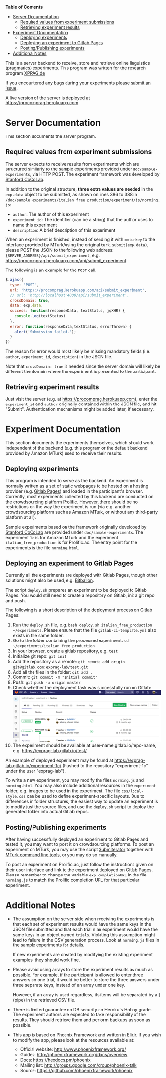 <!-- markdown-toc start - Don't edit this section. Run M-x markdown-toc-refresh-toc -->
**Table of Contents**

- [Server Documentation](#server-documentation)
    - [Required values from experiment submissions](#required-values-from-experiment-submissions)
    - [Retrieving experiment results](#retrieving-experiment-results)
- [Experiment Documentation](#experiment-documentation)
    - [Deploying experiments](#deploying-experiments)
    - [Deploying an experiment to Gitlab Pages](#deploying-an-experiment-to-gitlab-pages)
    - [Posting/Publishing experiments](#postingpublishing-experiments)
- [Additional Notes](#additional-notes)

<!-- markdown-toc end -->

This is a server backend to receive, store and retrieve online linguistics (pragmatics) experiments. This program was written for the research program [XPRAG.de](http://www.xprag.de/)

If you encountered any bugs during your experiments please [submit an issue](https://github.com/x-ji/ProComPrag/issues).

A live version of the server is deployed at https://procomprag.herokuapp.com

# Server Documentation
This section documents the server program.

## Required values from experiment submissions
The server expects to receive results from experiments which are structured similarly to the sample experiments provided under `doc/sample-experiments`, via HTTP POST. The experiment framework was developed by [Stanford CoCoLab](https://cocolab.stanford.edu/).

In addition to the original structure, **three extra values are needed** in the `exp.data` object to be submitted, as shown on lines 386 to 388 in `/doc/sample_experiments/italian_free_production/experiment/js/norming.js`:
- `author`: The author of this experiment
- `experiment_id`: The identifier (can be a string) that the author uses to name this experiment
- `description`: A brief description of this experiment

When an experiment is finished, instead of sending it with `mmturkey` to the interface provided by MTurk/using the original `turk.submit(exp.data)`, please POST the JSON to the following web address: `{SERVER_ADDRESS}/api/submit_experiment`, e.g. https://procomprag.herokuapp.com/api/submit_experiment

The following is an example for the `POST` call.

```javascript
$.ajax({
  type: 'POST',
  url: 'https://procomprag.herokuapp.com/api/submit_experiment',
  // url: 'http://localhost:4000/api/submit_experiment',
  crossDomain: true,
  data: exp.data,
  success: function(responseData, textStatus, jqXHR) {
    console.log(textStatus)
  },
  error: function(responseData,textStatus, errorThrown) {
    alert('Submission failed.');
  }
})
```

The reason for error would most likely be missing mandatory fields (i.e. `author`, `experiment_id`, `description`) in the JSON file.

Note that `crossDomain: true` is needed since the server domain will likely be different the domain where the experiment is presented to the participant.

## Retrieving experiment results
Just visit the server (e.g. at https://procomprag.herokuapp.com), enter the `experiment_id` and `author` originally contained within the JSON file, and hit "Submit". Authentication mechanisms might be added later, if necessary.

# Experiment Documentation
This section documents the experiments themselves, which should work independent of the backend (e.g. this program or the default backend provided by Amazon MTurk) used to receive their results.

## Deploying experiments
This program is intended to serve as the backend. An experiment is normally written as a set of static webpages to be hosted on a hosting provider (e.g. [Gitlab Pages](https://about.gitlab.com/features/pages/)) and loaded in the participant's browser. Currently, most experiments collected by this backend are conducted on the crowdsourcing platform [Prolific](https://www.prolific.ac/). However, there should be no restrictions on the way the experiment is run (via e.g. another crowdsourcing platform such as Amazon MTurk, or without any third-party platform at all).

Sample experiments based on the framework originally developed by [Stanford CoCoLab](https://cocolab.stanford.edu/) are provided under `doc/sample-experiments`. The experiment `1c` is for Amazon MTurk and the experiment `italian_free_production` is for Prolific.ac. The entry point for the experiments is the file `norming.html`.

## Deploying an experiment to Gitlab Pages
Currently all the experiments are deployed with Gitlab Pages, though other solutions might also be used, e.g. [Bitballon](https://www.bitballoon.com/).

The script `deploy.sh` prepares an experiment to be deployed to Gitlab Pages. You would still need to create a repository on Gitlab, init a git repo and push.

The following is a short description of the deployment process on Gitlab Pages:

1. Run the `deploy.sh` file, e.g. `bash deploy.sh italian_free_production ~/experiments`. Please ensure that the file `gitlab-ci-template.yml` also exists in the same folder.
2. Go to the folder containing the processed experiment: `cd ~/experiments/italian_free_production`
3. In your browser, create a gitlab repository, e.g. `test`
4. Initialize git repo: `git init`
5. Add the repository as a remote: `git remote add origin git@gitlab.com:exprag-lab/test.git`
6. Add all the files in the folder: `git add .`
7. Commit: `git commit -m "Initial commit"`
8. Push: `git push -u origin master`
9. Check whether the deployment task was successfully run on Gitlab:
    ![Pipeline](doc/Pipeline.png)
10. The experiment should be available at user-name.gitlab.io/repo-name, e.g. https://exprag-lab.gitlab.io/test/

An example of deployed experiment may be found at https://exprag-lab.gitlab.io/experiment-1c/ (Pushed to the repository "experiment-1c" under the user "exprag-lab").

To write a new experiment, you may modify the files `norming.js` and `norming.html`. You may also include additional resources in the `experiment` folder, e.g. images to be used in the experiment. The file `css/local-style.css` can be used to define experiment-specific layouts. Due to differences in folder structures, the easiest way to update an experiment is to modify just the source files, and use the `deploy.sh` script to deploy the generated folder into actual Gitlab repos.

## Posting/Publishing experiments
After having successfully deployed an experiment to Gitlab Pages and tested it, you may want to post it on crowdsourcing platforms. To post an experiment on MTurk, you may use the script [Submiterator](https://github.com/feste/Submiterator) together with [MTurk command line tools](https://requester.mturk.com/developer/tools/clt), or you may do so manually.

To post an experiment on Prolific.ac, just follow the instructions given on their user interface and link to the experiment deployed on Gitlab Pages. Please remember to change the variable `exp.completionURL` in the file `norming.js` to match the Prolific completion URL for that particular experiment.

# Additional Notes
- The assumption on the server side when receiving the experiments is that each set of experiment results would have the same keys in the JSON file submitted and that each trial n an experiment would have the same keys in an object named `trials`. Violating this assumption might lead to failure in the CSV generation process. Look at `norming.js` files in the sample experiments for details.

  If new experiments are created by modifying the existing experiment examples, they should work fine.

- Please avoid using arrays to store the experiment results as much as possible. For example, if the participant is allowed to enter three answers on one trial, it would be better to store the three answers under three separate keys, instead of an array under one key.

  However, if an array is used regardless, its items will be separated by a `|` (pipe) in the retrieved CSV file.

- There is limited guarantee on DB security on Heroku's Hobby grade. The experiment authors are expected to take responsibility of the results. They should retrieve them and perform backups as soon as possible.

- This app is based on Phoenix Framework and written in Elixir. If you wish to modify the app, please look at the resources available at:
  - Official website: http://www.phoenixframework.org/
  - Guides: http://phoenixframework.org/docs/overview
  - Docs: https://hexdocs.pm/phoenix
  - Mailing list: http://groups.google.com/group/phoenix-talk
  - Source: https://github.com/phoenixframework/phoenix
